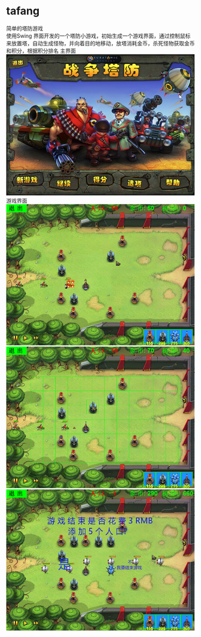 # tafang
简单的塔防游戏  
使用Swing 界面开发的一个塔防小游戏，初始生成一个游戏界面，通过控制鼠标来放置塔，自动生成怪物，并向着目的地移动，放塔消耗金币，杀死怪物获取金币和积分，根据积分排名
主界面  
![](https://github.com/JSU20164206181/tafang/blob/master/src/show/主界面.png)
游戏界面
![](https://github.com/JSU20164206181/tafang/blob/master/src/show/游戏界面1.png)
![](https://github.com/JSU20164206181/tafang/blob/master/src/show/游戏界面2.png)
![](https://github.com/JSU20164206181/tafang/blob/master/src/show/游戏界面3.png)
